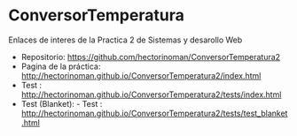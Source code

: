 # ConversorTemperatura
Enlaces de interes de la Practica 2 de Sistemas y desarollo Web

- Repositorio: https://github.com/hectorinoman/ConversorTemperatura2
- Pagina de la práctica: http://hectorinoman.github.io/ConversorTemperatura2/index.html
- Test : http://hectorinoman.github.io/ConversorTemperatura2/tests/index.html
- Test (Blanket): - Test : http://hectorinoman.github.io/ConversorTemperatura2/tests/test_blanket.html
